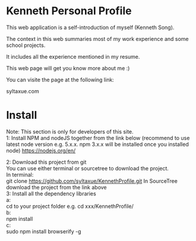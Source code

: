 # Kenneth Personal Profile
   
This web application is a self-introduction of myself (Kenneth Song).   
   
The context in this web summaries most of my work experience and some school projects.   
   
It includes all the experience mentioned in my resume.   
   
This web page will get you know more about me :)   
   
You can visite the page at the following link:   

syltaxue.com



# Install   
Note: This section is only for developers of this site.  
1: Install NPM and nodeJS together from the link below (recommend to use latest node version e.g. 5.x.x. npm 3.x.x will be installed once you installed node)
https://nodejs.org/en/  

2:  Download this project from git   
You can use either terminal or sourcetree to download the project.   
In terminal:   
git clone https://github.com/syltaxue/KennethProfile.git 
In SourceTree download the project from the link above   
3: Install all the dependency libraries   
  a:    
  cd to your project folder e.g. cd xxx/KennethProfile/   
  b:   
  npm install   
  c:  
  sudo npm install browserify -g     
